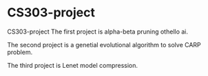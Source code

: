 # CS303-project
 CS303-project
 The first project is alpha-beta pruning othello ai.
 
 The second project is a genetial evolutional algorithm to solve CARP problem.
 
 The third project is Lenet model compression.

